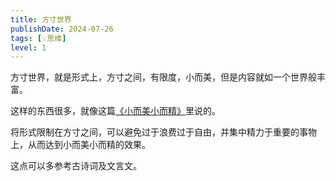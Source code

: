 ```yaml
---
title: 方寸世界
publishDate: 2024-07-26
tags: [💡思维]
level: 1
---
```


方寸世界，就是形式上，方寸之间，有限度，小而美，但是内容就如一个世界般丰富。

这样的东西很多，就像这篇[《小而美小而精》](/xyy/20240709a)里说的。

将形式限制在方寸之间，可以避免过于浪费过于自由，并集中精力于重要的事物上，从而达到小而美小而精的效果。

这点可以多参考古诗词及文言文。
